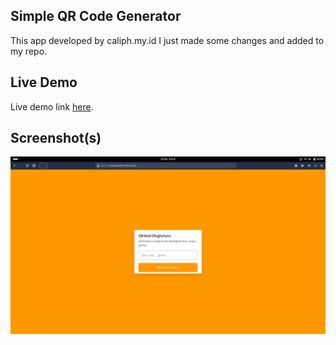 ## Simple QR Code Generator
This app developed by caliph.my.id I just made some changes and added to my repo.

## Live Demo
Live demo link <a href="http://qr.emirhandemirden.cloud/">here</a>.

## Screenshot(s)

![App Screenshot](https://github.com/emirhandemirden/simple-qr-code-generator/blob/main/simple-qr-code-generator.png)
